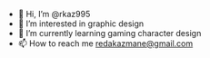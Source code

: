 - 👋 Hi, I’m @rkaz995
- 👀 I’m interested in graphic design
- 🌱 I’m currently learning gaming character design 
- 📫 How to reach me redakazmane@gmail.com

<!---
rkaz995/rkaz995 is a ✨ special ✨ repository because its `README.md` (this file) appears on your GitHub profile.
You can click the Preview link to take a look at your changes.
--->
